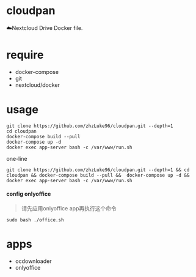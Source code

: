 # cloudpan
☁️Nextcloud Drive Docker file.

# require
- docker-compose
- git
- nextcloud/docker

# usage
```
git clone https://github.com/zhzLuke96/cloudpan.git --depth=1
cd cloudpan
docker-compose build --pull
docker-compose up -d
docker exec app-server bash -c /var/www/run.sh
```
one-line
```
git clone https://github.com/zhzLuke96/cloudpan.git --depth=1 && cd cloudpan && docker-compose build --pull &&  docker-compose up -d && docker exec app-server bash -c /var/www/run.sh
```

#### config onlyoffice
> 请先应用onlyoffice app再执行这个命令
```
sudo bash ./office.sh
```
# apps
- ocdownloader
- onlyoffice